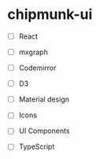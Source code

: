 # chipmunk-ui

- [ ] React
- [ ] mxgraph
- [ ] Codemirror
- [ ] D3
- [ ] Material design
- [ ] Icons
- [ ] UI Components
- [ ] TypeScript

